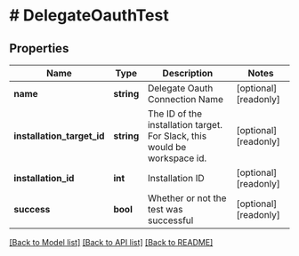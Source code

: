# # DelegateOauthTest

## Properties

Name | Type | Description | Notes
------------ | ------------- | ------------- | -------------
**name** | **string** | Delegate Oauth Connection Name | [optional] [readonly]
**installation_target_id** | **string** | The ID of the installation target. For Slack, this would be workspace id. | [optional] [readonly]
**installation_id** | **int** | Installation ID | [optional] [readonly]
**success** | **bool** | Whether or not the test was successful | [optional] [readonly]

[[Back to Model list]](../../README.md#models) [[Back to API list]](../../README.md#endpoints) [[Back to README]](../../README.md)
